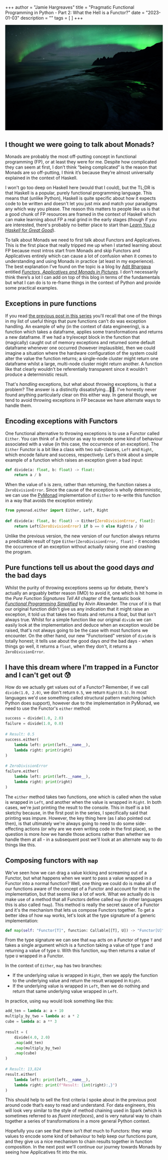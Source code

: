 +++
author = "Jamie Hargreaves"
title = "Pragmatic Functional Programming in Python - Part 2: What the Hell is a Functor?"
date = "2023-01-03"
description = ""
tags = [
]
+++

!["Northern lights over a mountain"](/images/pragmatic_functional_programming/northern_lights.jpg)

## I thought we were going to talk about Monads?

Monads are probably the most off-putting concept in functional programming (FP), or at least they were for me. Despite how complicated they can seem at first, I don’t think “being complicated” is the reason that Monads are so off-putting, I think it’s because they’re almost universally explained in the context of Haskell.

I won't go too deep on Haskell here (would that I could), but the TL;DR is that Haskell is a popular, purely functional programming language. This means that (unlike Python), Haskell is quite specific about how it expects code to be written and doesn't let you just mix and match your paradigms any which way you please. The reason this matters to people like us is that a good chunk of FP resources are framed in the context of Haskell which can make learning about FP a real grind in the early stages (though if you are interested, there's probably no better place to start than [*Learn You a Haskell for Great Good*](http://learnyouahaskell.com)).

To talk about Monads we need to first talk about Functors and Applicatives. This is the first place that really tripped me up when I started learning about FP because most intros start from Monads and skip Functors and Applicatives entirely which can cause a lot of confusion when it comes to understanding and using Monads in practice (at least in my experience). The best explanation I’ve found on the topic is a blog by [Adit Bhargava](https://twitter.com/_egonschiele) entitled [*Functors, Applicatives and Monads in Pictures*](https://adit.io/posts/2013-04-17-functors,_applicatives,_and_monads_in_pictures.html). I don’t necessarily think there’s a lot I can add on top of this blog in terms of the fundamentals but what I can do is to re-frame things in the context of Python and provide some practical examples.

## Exceptions in pure functions

If you read [the previous post in this series](https://jamiehargreaves.co.uk/posts/pragmatic-functional-programming-in-python-part-1-what-makes-code-functional/) you'll recall that one of the things in my list of useful things that pure functions can't do was exception handling. An example of why (in the context of data engineering), is a function which takes a dataframe, applies some transformations and returns a new dataframe. If we had a try/except block in the function that (magically) caught out of memory exceptions and returned some default dataframe whenever one occurred (however implausible), then we could imagine a situation where the hardware configuration of the system could alter the value the function returns; a single-node cluster might return one dataframe whilst a large, multi-node cluster might return another. A function like that clearly wouldn't be referentially transparent since it wouldn't produce a deterministic result.

That's *handling* exceptions, but what about *throwing* exceptions, is that a problem? The answer is a distinctly dissatisfying...🤷‍♀️. I've honestly never found anything particularly clear on this either way. In general though, we tend to avoid throwing exceptions in FP because we have alternate ways to handle them.

## Encoding exceptions with Functors

One functional alternative to throwing exceptions is to use a Functor called `Either`. You can think of a Functor as way to encode some kind of behaviour associated with a value (in this case, the occurrence of an exception). The `Either` Functor is a bit like a class with two sub-classes, `Left` and `Right`, which encode failure and success, respectively.
Let's think about a simple example of a function which raises an exception given a bad input:

```python
def divide(a: float, b: float) -> float:
    return a / b
```

When the value of `b` is zero, rather than returning, the function raises a `ZeroDivisionError`. Since the cause of the exception is wholly deterministic, we can use the [PyMonad](https://github.com/jasondelaat/pymonad) implementation of `Either` to re-write this function in a way that avoids the exception entirely:

```python
from pymonad.either import Either, Left, Right

def divide(a: float, b: float) -> Either[ZeroDivisionError, float]:
    return Left(ZeroDivisionError) if b == 0 else Right(a / b)
```

Unlike the previous version, the new version of our function always returns a predictable result of type `Either[ZeroDivisionError, float]` - it encodes the occurrence of an exception without actually raising one and crashing the program.

## Pure functions tell us about the good days *and* the bad days

Whilst the purity of throwing exceptions seems up for debate, there's actually an arguably better reason (IMO) to avoid it, one which is hit home in the *Pure Function Signatures Tell All* chapter of the fantastic book [*Functional Programming Simplified*](https://alvinalexander.com/scala/functional-programming-simplified-book/) by Alvin Alexander. The crux of it is that our original function didn't give us any indication that it might raise an exception, it told us that takes two floats and returns a float, but that isn't always true. Whilst for a simple function like our original `divide` we can easily look at the implementation and deduce when an exception would be raised, that's not always going to be the case with most functions we encounter. On the other hand, our new "Functorised" version of `divide` is totally honest; it tells use about the good days *and* the bad days - when things go well, it returns a `float`, when they don't, it returns a `ZeroDivisionError`.

## I have this dream where I'm trapped in a Functor and I can't get out 😰

How do we actually get values out of a Functor? Remember, if we call `divide(1.0, 2.0)`, we don't return `0.5`, we return `Right(0.5)`. In most languages we'd use something called structural pattern matching (which Python does support), however due to the implementation in PyMonad, we need to use the Functor's `either` method:

```python
success = divide(1.0, 2.0)
failure = divide(1.0, 0.0)

# Result: 0.5
success.either(
    lambda left: print(left.__name__),
    lambda right: print(right)
)

# ZeroDivisionError
failure.either(
    lambda left: print(left.__name__),
    lambda right: print(right)
)
```

The `either` method takes two functions, one which is called when the value is wrapped in `Left`, and another when the value is wrapped in `Right`. In both cases, we're just printing the result to the console. This in itself is a bit sketchy because, in the first post in the series, I specifically said that printing was impure. However, the key thing here (as I also pointed out then), is that ultimately we're always going to need to do some side-effecting actions (or why are we even writing code in the first place), so the question is more *how* we handle those actions rather than whether we handle them at all - in a subsequent post we'll look at an alternate way to do things like this.

## Composing functors with `map`

We've seen how we can drag a value kicking and screaming out of a Functor, but what happens when we want to pass a value wrapped in a Functor into a normal function? Well, one thing we could do is make all of our functions aware of the concept of a Functor and account for that in the implementation, but that seems like a lot of work. What we actually do is make use of a method that all Functors define called `map` (in other languages this is also called `fmap`). This method is really the secret sauce of a Functor and it's the mechanism that lets us compose Functors together. To get a better idea of how `map` works, let's look at the type signature of a generic implementation:

```python
def map(self: "Functor[T]", function: Callable[[T], U]) -> "Functor[U]": ...
```

From the type signature we can see that `map` acts on a Functor of type `T` and takes a single argument which is a function taking a value of type `T` and returning a value of type `U`. With this function, `map` then returns a value of type `U` wrapped in a Functor.

In the context of `Either`, `map` has two branches:

* If the underlying value is wrapped in `Right`, then we apply the function to the underlying value and return the result wrapped in `Right`.
* If the underlying value is wrapped in `Left`, then we do nothing and return that same underlying value wrapped in `Left`.

In practice, using `map` would look something like this:

```python
add_ten = lambda a: a + 10
multiply_by_two = lambda a: a * 2
cube = lambda a: a ** 3

result = (
    divide(4.0, 2.0)
    .map(add_ten)
    .map(multiply_by_two)
    .map(cube)
)

# Result: 13,824
result.either(
    lambda left: print(left.__name__),
    lambda right: print(f"Result: {int(right):,}")
)
```

This should help to sell the first criteria I spoke about in the previous post around code that’s easy to read and understand. For data engineers, this will look very similar to the style of method chaining used in Spark (which is sometimes referred to as *fluent interfaces*), and is very natural way to chain together a series of transformations in a more general Python context.

Hopefully you can see that there isn’t *that* much to Functors: they wrap values to encode some kind of behaviour to help keep our functions pure, and they give us a nice mechanism to chain results together in function composition. In the next post we'll continue our journey towards Monads by seeing how Applicatives fit into the mix.
